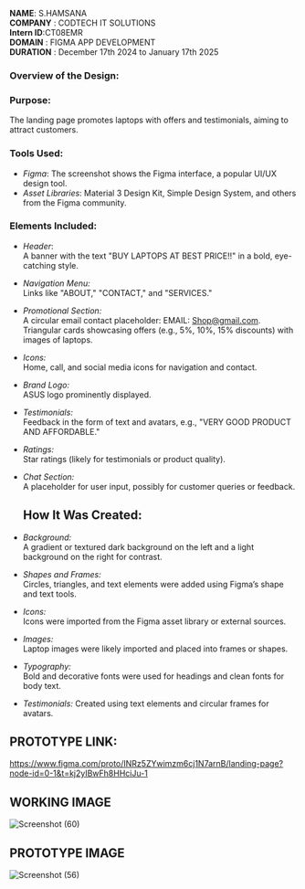 **NAME**: S.HAMSANA   
**COMPANY** : CODTECH IT SOLUTIONS   
**Intern ID**:CT08EMR  
**DOMAIN** : FIGMA APP DEVELOPMENT  
**DURATION** : December 17th 2024 to January 17th 2025  



### Overview of the Design: ###  
### Purpose: ### 
The landing page promotes laptops with offers and testimonials, aiming to attract customers.  

### Tools Used: ###  
- *Figma*: The screenshot shows the Figma interface, a popular UI/UX design tool.  
- *Asset Libraries*: Material 3 Design Kit, Simple Design System, and others from the Figma community.  

### Elements Included: ###      
- *Header*:  
A banner with the text "BUY LAPTOPS AT BEST PRICE!!" in a bold, eye-catching style.  
- *Navigation Menu:*    
Links like "ABOUT," "CONTACT," and "SERVICES."  
- *Promotional Section:*    
A circular email contact placeholder: EMAIL: Shop@gmail.com.  
Triangular cards showcasing offers (e.g., 5%, 10%, 15% discounts) with images of laptops.  
- *Icons:*      
Home, call, and social media icons for navigation and contact.  
- *Brand Logo:*    
ASUS logo prominently displayed.  
- *Testimonials:*     
Feedback in the form of text and avatars, e.g., "VERY GOOD PRODUCT AND AFFORDABLE."  
- *Ratings:*     
Star ratings (likely for testimonials or product quality).  
- *Chat Section:*     
A placeholder for user input, possibly for customer queries or feedback.  

  ## How It Was Created: ##    
- *Background:*   
A gradient or textured dark background on the left and a light background on the right for contrast.  
- *Shapes and Frames:*  
Circles, triangles, and text elements were added using Figma’s shape and text tools.   
- *Icons:*  
Icons were imported from the Figma asset library or external sources.  
- *Images:*  
Laptop images were likely imported and placed into frames or shapes.  
- *Typography:*  
Bold and decorative fonts were used for headings and clean fonts for body text.  
- *Testimonials:* 
Created using text elements and circular frames for avatars.  

## PROTOTYPE LINK: ##  
https://www.figma.com/proto/INRz5ZYwimzm6cj1N7arnB/landing-page?node-id=0-1&t=kj2yIBwFh8HHciJu-1  

## WORKING IMAGE ## 
![Screenshot (60)](https://github.com/user-attachments/assets/3cc75ef6-928a-48b7-ace5-99acbad6c061)
## PROTOTYPE IMAGE ## 
![Screenshot (56)](https://github.com/user-attachments/assets/687e68e9-7d10-42e0-921a-fd3a05d465e0)



